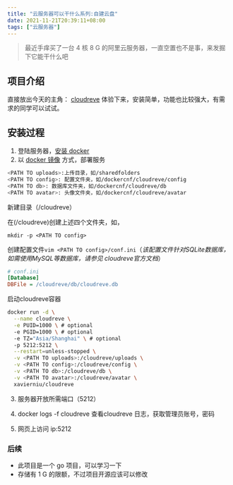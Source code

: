 ```yaml
---
title: "云服务器可以干什么系列:自建云盘"
date: 2021-11-21T20:39:11+08:00
tags: ["云服务器"]
---
```


> 最近手痒买了一台 4 核 8 G 的阿里云服务器，一直空置也不是事，来发掘下它能干什么吧

## 项目介绍

直接放出今天的主角： [cloudreve](https://github.com/cloudreve/Cloudreve) 体验下来，安装简单，功能也比较强大，有需求的同学可以试试。

## 安装过程

1. 登陆服务器，[安装 docker](https://docs.docker.com/engine/install/centos/)
2. 以 [docker 镜像](https://hub.docker.com/r/xavierniu/cloudreve) 方式，部署服务

```bash
<PATH TO uploads>:上传目录，如/sharedfolders
<PATH TO config>: 配置文件夹，如/dockercnf/cloudreve/config
<PATH TO db>: 数据库文件夹，如/dockercnf/cloudreve/db
<PATH TO avatar>: 头像文件夹，如/dockercnf/cloudreve/avatar
```

新建目录（/cloudreve）

在(/cloudreve)创建上述四个文件夹，如，

```
mkdir -p <PATH TO config>
```

创建配置文件`vim <PATH TO config>/conf.ini`（*该配置文件针对SQLite数据库，如需使用MySQL等数据库，请参见 cloudreve官方文档*）

```ini
# conf.ini
[Database]
DBFile = /cloudreve/db/cloudreve.db
```

启动cloudreve容器

```bash
docker run -d \
  --name cloudreve \
  -e PUID=1000 \ # optional
  -e PGID=1000 \ # optional
  -e TZ="Asia/Shanghai" \ # optional
  -p 5212:5212 \
  --restart=unless-stopped \
  -v <PATH TO uploads>:/cloudreve/uploads \
  -v <PATH TO config>:/cloudreve/config \
  -v <PATH TO db>:/cloudreve/db \
  -v <PATH TO avatar>:/cloudreve/avatar \
  xavierniu/cloudreve
```

3. 服务器开放所需端口（5212）

4. docker logs -f cloudreve 查看cloudreve 日志，获取管理员账号，密码

5. 网页上访问 ip:5212

### 后续

- 此项目是一个 go 项目，可以学习一下
- 存储有 1 G 的限额，不过项目开源应该可以修改